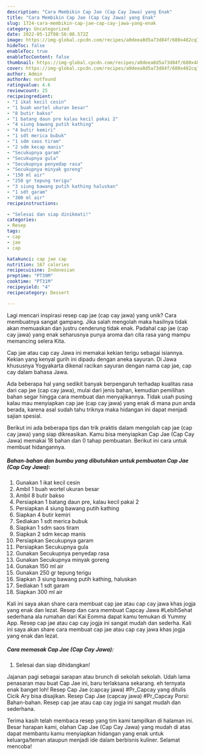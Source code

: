 ```yaml
---
description: "Cara Membikin Cap Jae (Cap Cay Jawa) yang Enak"
title: "Cara Membikin Cap Jae (Cap Cay Jawa) yang Enak"
slug: 1724-cara-membikin-cap-jae-cap-cay-jawa-yang-enak
category: Uncategorized
date: 2022-05-12T08:56:08.572Z
image: https://img-global.cpcdn.com/recipes/a0deea8d5a73d84f/680x482cq70/cap-jae-cap-cay-jawa-foto-resep-utama.jpg
hideToc: false
enableToc: true
enableTocContent: false
thumbnail: https://img-global.cpcdn.com/recipes/a0deea8d5a73d84f/680x482cq70/cap-jae-cap-cay-jawa-foto-resep-utama.jpg
cover: https://img-global.cpcdn.com/recipes/a0deea8d5a73d84f/680x482cq70/cap-jae-cap-cay-jawa-foto-resep-utama.jpg
author: Admin
authorAv: notfound
ratingvalue: 4.6
reviewcount: 25
recipeingredient:
- "1 ikat kecil cesin"
- "1 buah wortel ukuran besar"
- "8 butir bakso"
- "1 batang daun pre kalau kecil pakai 2"
- "4 siung bawang putih kathing"
- "4 butir kemiri"
- "1 sdt merica bubuk"
- "1 sdm saos tiram"
- "2 sdm kecap manis"
- "Secukupnya garam"
- "Secukupnya gula"
- "Secukupnya penyedap rasa"
- "Secukupnya minyak goreng"
- "150 ml air"
- "250 gr tepung terigu"
- "3 siung bawang putih kathing haluskan"
- "1 sdt garam"
- "300 ml air"
recipeinstructions:

- "Selesai dan siap dinikmati!"
categories:
- Resep
tags:
- cap
- jae
- cap

katakunci: cap jae cap 
nutrition: 167 calories
recipecuisine: Indonesian
preptime: "PT39M"
cooktime: "PT31M"
recipeyield: "4"
recipecategory: Dessert

---
```





Lagi mencari inspirasi resep cap jae (cap cay jawa) yang unik? Cara membuatnya sangat gampang. Jika salah mengolah maka hasilnya tidak akan memuaskan dan justru cenderung tidak enak. Padahal cap jae (cap cay jawa) yang enak seharusnya punya aroma dan cita rasa yang mampu memancing selera Kita.





Cap jae atau cap cay Jawa ini memakai kekian terigu sebagai isiannya. Kekian yang kenyal gurih ini dipadu dengan aneka sayuran. Di Jawa khususnya Yogyakarta dikenal racikan sayuran dengan nama cap jae, cap cay dalam bahasa Jawa.

Ada beberapa hal yang sedikit banyak berpengaruh terhadap kualitas rasa dari cap jae (cap cay jawa), mulai dari jenis bahan, kemudian pemilihan bahan segar hingga cara membuat dan menyajikannya. Tidak usah pusing kalau mau menyiapkan cap jae (cap cay jawa) yang enak di mana pun anda berada, karena asal sudah tahu triknya maka hidangan ini dapat menjadi sajian spesial.






Berikut ini ada beberapa tips dan trik praktis dalam mengolah cap jae (cap cay jawa) yang siap dikreasikan. Kamu bisa menyiapkan Cap Jae (Cap Cay Jawa) memakai 18 bahan dan 0 tahap pembuatan. Berikut ini cara untuk membuat hidangannya.

<!--inarticleads1-->

##### Bahan-bahan dan bumbu yang dibutuhkan untuk pembuatan Cap Jae (Cap Cay Jawa):

1. Gunakan 1 ikat kecil cesin
1. Ambil 1 buah wortel ukuran besar
1. Ambil 8 butir bakso
1. Persiapkan 1 batang daun pre, kalau kecil pakai 2
1. Persiapkan 4 siung bawang putih kathing
1. Siapkan 4 butir kemiri
1. Sediakan 1 sdt merica bubuk
1. Siapkan 1 sdm saos tiram
1. Siapkan 2 sdm kecap manis
1. Persiapkan Secukupnya garam
1. Persiapkan Secukupnya gula
1. Gunakan Secukupnya penyedap rasa
1. Gunakan Secukupnya minyak goreng
1. Gunakan 150 ml air
1. Gunakan 250 gr tepung terigu
1. Siapkan 3 siung bawang putih kathing, haluskan
1. Sediakan 1 sdt garam
1. Siapkan 300 ml air


Kali ini saya akan share cara membuat cap jae atau cap cay jawa khas jogja yang enak dan lezat. Resep dan cara membuat Capcay Jawa #LebihSehat sederhana ala rumahan dari Kai Eomma dapat kamu temukan di Yummy App. Resep cap jae atau cap cay jogja ini sangat mudah dan sederha. Kali ini saya akan share cara membuat cap jae atau cap cay jawa khas jogja yang enak dan lezat. 

<!--inarticleads2-->

##### Cara memasak Cap Jae (Cap Cay Jawa):


1. Selesai dan siap dihidangkan!

Jajanan pagi sebagai sarapan atau brunch di sekolah sekolah. Udah lama penasaran mau buat Cap Jae ini, baru terlaksana sekarang. eh ternyata enak banget loh! Resep Cap Jae (capcay jawa) #Pr_Capcay yang ditulis Cicik Ary bisa disajikan. Resep Cap Jae (capcay jawa) #Pr_Capcay Porsi: Bahan-bahan. Resep cap jae atau cap cay jogja ini sangat mudah dan sederhana. 

Terima kasih telah membaca resep yang tim kami tampilkan di halaman ini. Besar harapan kami, olahan Cap Jae (Cap Cay Jawa) yang mudah di atas dapat membantu kamu menyiapkan hidangan yang enak untuk keluarga/teman ataupun menjadi ide dalam berbisnis kuliner. Selamat mencoba!
